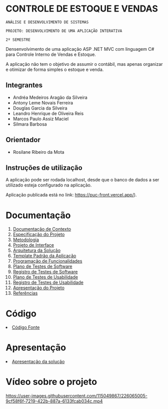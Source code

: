 # CONTROLE DE ESTOQUE E VENDAS

`ANÁLISE E DESENVOLVIMENTO DE SISTEMAS`

`PROJETO: DESENVOLVIMENTO DE UMA APLICAÇÃO INTERATIVA`

`2º SEMESTRE`

Densenvolvimento de uma aplicação ASP .NET MVC com linguagem C# para Controle Interno de Vendas e Estoque.

A aplicação não tem o objetivo de assumir o contábil, mas apenas organizar e otimizar de forma simples o estoque e venda.

## Integrantes

* Andréa Medeiros Aragão da Silveira
* Antony Leme Novais Ferreira
* Douglas Garcia da Silveira
* Leandro Henrique de Oliveira Reis
* Marcos Paulo Assiz Maciel
* Silmara Barbosa

## Orientador

* Rosilane Ribeiro da Mota

## Instruções de utilização

A aplicação pode ser rodada localhost, desde que o banco de dados a ser utilizado esteja configurado na aplicação.

Aplicação publicada está no link: https://puc-front.vercel.app/).

# Documentação

<ol>
<li><a href="docs/01-Documentação de Contexto.md"> Documentação de Contexto</a></li>
<li><a href="docs/02-Especificação do Projeto.md"> Especificação do Projeto</a></li>
<li><a href="docs/03-Metodologia.md"> Metodologia</a></li>
<li><a href="docs/04-Projeto de Interface.md"> Projeto de Interface</a></li>
<li><a href="docs/05-Arquitetura da Solução.md"> Arquitetura da Solução</a></li>
<li><a href="docs/06-Template Padrão da Aplicação.md"> Template Padrão da Aplicação</a></li>
<li><a href="docs/07-Programação de Funcionalidades.md"> Programação de Funcionalidades</a></li>
<li><a href="docs/08-Plano de Testes de Software.md"> Plano de Testes de Software</a></li>
<li><a href="docs/09-Registro de Testes de Software.md"> Registro de Testes de Software</a></li>
<li><a href="docs/10-Plano de Testes de Usabilidade.md"> Plano de Testes de Usabilidade</a></li>
<li><a href="docs/11-Registro de Testes de Usabilidade.md"> Registro de Testes de Usabilidade</a></li>
<li><a href="docs/12-Apresentação do Projeto.md"> Apresentação do Projeto</a></li>
<li><a href="docs/13-Referências.md"> Referências</a></li>
</ol>

# Código

<li><a href="src/codigo_fonte.md"> Código Fonte</a></li>

# Apresentação

<li><a href="presentation/README.md"> Apresentação da solução</a></li>

# Vídeo sobre o projeto

https://user-images.githubusercontent.com/115049867/226065005-9cf58f6f-7219-422b-887a-6133fcab034c.mp4

